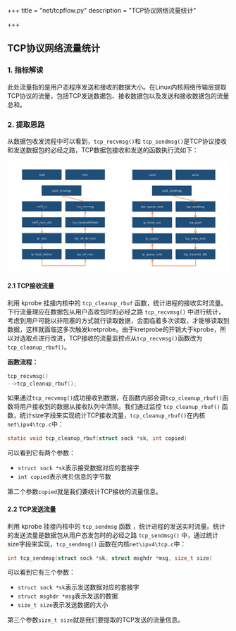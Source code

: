 +++
title = "net/tcpflow.py"
description = "TCP协议网络流量统计"

+++

## TCP协议网络流量统计

### 1. 指标解读 

此处流量指的是用户态程序发送和接收的数据大小。在Linux内核网络传输层提取TCP协议的流量，包括TCP发送数据包、接收数据包以及发送和接收数据包的流量总和。

### 2. 提取思路

从数据包收发流程中可以看到，`tcp_recvmsg()`和 `tcp_sendmsg()`是TCP协议接收和发送数据包的必经之路，TCP数据包接收和发送的函数执行流如下：

![](images/1.png)

#### 2.1 TCP接收流量
利用 kprobe 挂接内核中的 `tcp_cleanup_rbuf` 函数，统计进程的接收实时流量。下行流量理应在数据包从用户态收包时的必经之路 `tcp_recvmsg()` 中进行统计，考虑到用户可能以非阻塞的方式就行读取数据，会面临着多次读取，才能够读取到数据，这样就面临这多次触发kretprobe。由于kretprobe的开销大于kprobe，所以对选取点进行改进，TCP接收的流量监控点从`tcp_recvmsg()`函数改为`tcp_cleanup_rbuf()`。

**函数流程：**

```c
tcp_recvmsg()
-->tcp_cleanup_rbuf();
```

如果通过`tcp_recvmsg()`成功接收到数据，在函数内部会调`tcp_cleanup_rbuf()`函数将用户接收到的数据从接收队列中清除。我们通过监控 `tcp_cleanup_rbuf()` 函数，统计size字段来实现统计TCP接收流量，`tcp_cleanup_rbuf()`在内核`net\ipv4\tcp.c`中：

```c
static void tcp_cleanup_rbuf(struct sock *sk, int copied)
```

可以看到它有两个参数：

- `struct sock *sk`表示接受数据对应的套接字
- `int copied`表示拷贝信息的字节数

第二个参数`copied`就是我们要统计TCP接收的流量信息。

#### 2.2 TCP发送流量
利用 kprobe 挂接内核中的 `tcp_sendmsg` 函数 ，统计进程的发送实时流量。统计的发送流量是数据包从用户态发包时的必经之路 `tcp_sendmsg()` 中，通过统计size字段来实现，`tcp_sendmsg()` 函数在内核`net\ipv4\tcp.c`中：

```c
int tcp_sendmsg(struct sock *sk, struct msghdr *msg, size_t size)
```

可以看到它有三个参数：

- `struct sock *sk`表示发送数据对应的套接字
- `struct msghdr *msg`表示发送的数据
- `size_t size`表示发送数据的大小

第三个参数`size_t size`就是我们要提取的TCP发送的流量信息。
